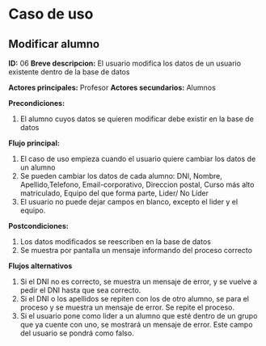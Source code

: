 # Caso de uso

## Modificar alumno

**ID:** 06
**Breve descripcion:** El usuario modifica los datos de un usuario existente dentro de la base de datos

**Actores principales:** Profesor
**Actores secundarios:** Alumnos

**Precondiciones:**
1. El alumno cuyos datos se quieren modificar debe existir en la base de datos

**Flujo principal:**
1. El caso de uso empieza cuando el usuario quiere cambiar los datos de un alumno
2. Se pueden cambiar los datos de cada alumno: DNI, Nombre, Apellido,Telefono, Email-corporativo, Direccion postal, Curso más alto matriculado, Equipo del que forma parte, Lider/ No Líder
3. El usuario no puede dejar campos en blanco, excepto el lider y el equipo.

**Postcondiciones:**
1. Los datos modificados se reescriben en la base de datos
2. Se muestra por pantalla un mensaje informando del proceso correcto

**Flujos alternativos**
1. Si el DNI no es correcto, se muestra un mensaje de error, y se vuelve a pedir el DNI hasta que sea correcto.
2. Si el DNI o los apellidos se repiten con los de otro alumno, se para el proceso y se muestra un mensaje de error. Se repite el proceso.
3. Si el usuario pone como lider a un alumno que esté dentro de un grupo que ya cuente con uno, se mostrará un mensaje de error. Este campo del usuario se pondrá como falso.
